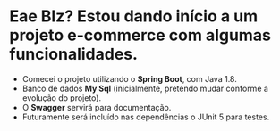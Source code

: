 <h1>Eae Blz? Estou dando início a um projeto e-commerce com algumas funcionalidades.</h1>
<ul>
	<li>Comecei o projeto utilizando o <strong>Spring Boot</strong>, com Java 1.8.</li>
	<li>Banco de dados <strong>My Sql</strong> (inicialmente, pretendo mudar conforme a evolução do projeto).</li>
	<li>O <strong>Swagger</strong> servirá para documentação.</li>
	<li>Futuramente será incluído nas dependências o JUnit 5 para testes.</li>
</ul>